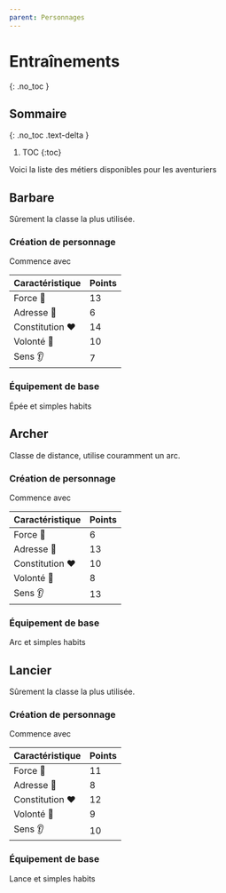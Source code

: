```yaml
---
parent: Personnages
---
```


# Entraînements

{: .no_toc }

## Sommaire

{: .no_toc .text-delta }

1. TOC
   {:toc}

Voici la liste des métiers disponibles pour les aventuriers

## Barbare

Sûrement la classe la plus utilisée.

### Création de personnage

Commence avec

| Caractéristique | Points |
| --------------- | ------ |
| Force 💪        | 13     |
| Adresse 🎯      | 6      |
| Constitution ❤️ | 14     |
| Volonté 🧠      | 10     |
| Sens 👂         | 7      |

### Équipement de base

Épée et simples habits

## Archer

Classe de distance, utilise couramment un arc.

### Création de personnage

Commence avec

| Caractéristique | Points |
| --------------- | ------ |
| Force 💪        | 6      |
| Adresse 🎯      | 13     |
| Constitution ❤️ | 10     |
| Volonté 🧠      | 8      |
| Sens 👂         | 13     |

### Équipement de base

Arc et simples habits

## Lancier

Sûrement la classe la plus utilisée.

### Création de personnage

Commence avec

| Caractéristique | Points |
| --------------- | ------ |
| Force 💪        | 11     |
| Adresse 🎯      | 8      |
| Constitution ❤️ | 12     |
| Volonté 🧠      | 9      |
| Sens 👂         | 10     |

### Équipement de base

Lance et simples habits
